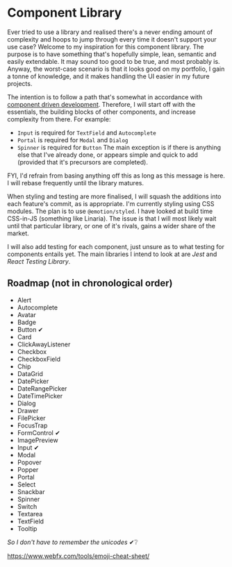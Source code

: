 # Component Library

Ever tried to use a library and realised there's a never ending amount of complexity and hoops to jump through every time it doesn't support your use case? Welcome to my inspiration for this component library. The purpose is to have something that's hopefully simple, lean, semantic and easily extendable. It may sound too good to be true, and most probably is. Anyway, the worst-case scenario is that it looks good on my portfolio, I gain a tonne of knowledge, and it makes handling the UI easier in my future projects.

The intention is to follow a path that's somewhat in accordance with [component driven development](https://www.componentdriven.org/). Therefore, I will start off with the essentials, the building blocks of other components, and increase complexity from there. For example:

-   `Input` is required for `TextField` and `Autocomplete`
-   `Portal` is required for `Modal` and `Dialog`
-   `Spinner` is required for `Button`
    The main exception is if there is anything else that I've already done, or appears simple and quick to add (provided that it's precursors are completed).

FYI, I'd refrain from basing anything off this as long as this message is here. I will rebase frequently until the library matures.

When styling and testing are more finalised, I will squash the additions into each feature's commit, as is appropriate. I'm currently styling using CSS modules. The plan is to use `@emotion/styled`. I have looked at build time CSS-in-JS (something like Linaria). The issue is that I will most likely wait until that particular library, or one of it's rivals, gains a wider share of the market.

I will also add testing for each component, just unsure as to what testing for components entails yet. The main libraries I intend to look at are _Jest_ and _React Testing Library_.

## Roadmap (not in chronological order)

-   Alert
-   Autocomplete
-   Avatar
-   Badge
-   Button ✔
-   Card
-   ClickAwayListener
-   Checkbox
-   CheckboxField
-   Chip
-   DataGrid
-   DatePicker
-   DateRangePicker
-   DateTimePicker
-   Dialog
-   Drawer
-   FilePicker
-   FocusTrap
-   FormControl ✔
-   ImagePreview
-   Input ✔
-   Modal
-   Popover
-   Popper
-   Portal
-   Select
-   Snackbar
-   Spinner
-   Switch
-   Textarea
-   TextField
-   Tooltip

_So I don't have to remember the unicodes_ ✔❔

https://www.webfx.com/tools/emoji-cheat-sheet/
